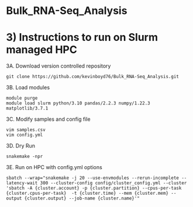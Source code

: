 # Bulk_RNA-Seq_Analysis

# 3) Instructions to run on Slurm managed HPC
3A. Download version controlled repository
```
git clone https://github.com/kevinboyd76/Bulk_RNA-Seq_Analysis.git
```
3B. Load modules
```
module purge
module load slurm python/3.10 pandas/2.2.3 numpy/1.22.3 matplotlib/3.7.1
```
3C. Modify samples and config file
```
vim samples.csv
vim config.yml
```
3D. Dry Run
```
snakemake -npr
```
3E. Run on HPC with config.yml options
```
sbatch --wrap="snakemake -j 20 --use-envmodules --rerun-incomplete --latency-wait 300 --cluster-config config/cluster_config.yml --cluster 'sbatch -A {cluster.account} -p {cluster.partition} --cpus-per-task {cluster.cpus-per-task}  -t {cluster.time} --mem {cluster.mem} --output {cluster.output} --job-name {cluster.name}'"
```
